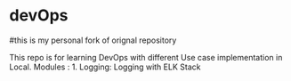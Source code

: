 # devOps
#this is my personal fork of orignal repository

This repo is for learning DevOps with different Use case implementation in Local.
Modules :
    1. Logging: Logging with ELK Stack
